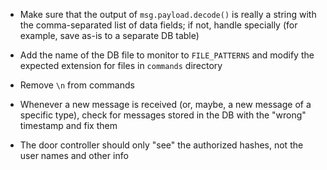  * Make sure that the output of `msg.payload.decode()` is really a string
   with the comma-separated list of data fields; if not, handle specially
   (for example, save as-is to a separate DB table)

 * Add the name of the DB file to monitor to `FILE_PATTERNS` and modify
   the expected extension for files in `commands` directory

 * Remove `\n` from commands

 * Whenever a new message is received (or, maybe, a new message of a
   specific type), check for messages stored in the DB with the "wrong"
   timestamp and fix them

 * The door controller should only "see" the authorized hashes, not
   the user names and other info
